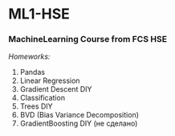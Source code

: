 # ML1-HSE
### MachineLearning Course from FCS HSE
_*Homeworks:*_
1. Pandas
2. Linear Regression
3. Gradient Descent DIY
4. Classification
5. Trees DIY
6. BVD (Bias Variance Decomposition)
7. GradientBoosting DIY (не сделано)

